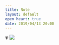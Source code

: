```yaml
---
title: Note
layout: default
open_heart: true
date: 2019/04/13 20:00
---
```


💗 ![](https://cl.ly/7ac513378bb2/ohno.jpg)
